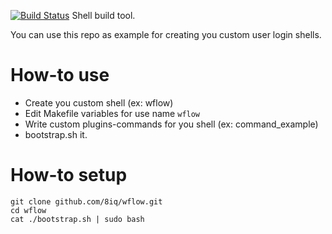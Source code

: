 [![Build Status](https://travis-ci.org/8iq/wflow.svg?branch=master)](https://travis-ci.org/8iq/wflow)
Shell build tool.

You can use this repo as example for creating you custom user login shells.

# How-to use #

 - Create you custom shell (ex: wflow)
 - Edit Makefile variables for use name `wflow`
 - Write custom plugins-commands for you shell (ex: command_example)
 - bootstrap.sh it.

# How-to setup #

    git clone github.com/8iq/wflow.git
    cd wflow
    cat ./bootstrap.sh | sudo bash

